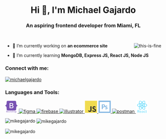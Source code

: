 <h1 align="center">Hi 👋, I'm Michael Gajardo</h1>
<h3 align="center">An aspiring frontend developer from Miami, FL</h3>
<p>&nbsp;</p>
<img align="right" alt="this-is-fine" width:"20" height:"150" src="https://c.tenor.com/fKIG2kiLVPgAAAAC/this-is-fine-its-fine.gif">

- 🔭 I’m currently working on **an ecommerce site**

- 🌱 I’m currently learning **MongoDB, Express JS, React JS, Node JS**

<h3 align="left">Connect with me:</h3>
<p align="left">
<a href="https://linkedin.com/in/michaelgajardo" target="blank"><img align="center" src="https://raw.githubusercontent.com/rahuldkjain/github-profile-readme-generator/master/src/images/icons/Social/linked-in-alt.svg" alt="michaelgajardo" height="30" width="40" /></a>
</p>

<h3 align="left">Languages and Tools:</h3>
<p align="left"> <a href="https://getbootstrap.com" target="_blank" rel="noreferrer"> <img src="https://raw.githubusercontent.com/devicons/devicon/master/icons/bootstrap/bootstrap-plain-wordmark.svg" alt="bootstrap" width="40" height="40"/> </a> <a href="https://www.figma.com/" target="_blank" rel="noreferrer"> <img src="https://www.vectorlogo.zone/logos/figma/figma-icon.svg" alt="figma" width="40" height="40"/> </a> <a href="https://firebase.google.com/" target="_blank" rel="noreferrer"> <img src="https://www.vectorlogo.zone/logos/firebase/firebase-icon.svg" alt="firebase" width="40" height="40"/> </a> <a href="https://www.adobe.com/in/products/illustrator.html" target="_blank" rel="noreferrer"> <img src="https://www.vectorlogo.zone/logos/adobe_illustrator/adobe_illustrator-icon.svg" alt="illustrator" width="40" height="40"/> </a> <a href="https://developer.mozilla.org/en-US/docs/Web/JavaScript" target="_blank" rel="noreferrer"> <img src="https://raw.githubusercontent.com/devicons/devicon/master/icons/javascript/javascript-original.svg" alt="javascript" width="40" height="40"/> </a> <a href="https://www.photoshop.com/en" target="_blank" rel="noreferrer"> <img src="https://raw.githubusercontent.com/devicons/devicon/master/icons/photoshop/photoshop-line.svg" alt="photoshop" width="40" height="40"/> </a> <a href="https://postman.com" target="_blank" rel="noreferrer"> <img src="https://www.vectorlogo.zone/logos/getpostman/getpostman-icon.svg" alt="postman" width="40" height="40"/> </a> <a href="https://reactjs.org/" target="_blank" rel="noreferrer"> <img src="https://raw.githubusercontent.com/devicons/devicon/master/icons/react/react-original-wordmark.svg" alt="react" width="40" height="40"/> </a> </p>

<p><img align="left" src="https://github-readme-stats.vercel.app/api/top-langs?username=mikegajardo&show_icons=true&locale=en&layout=compact" alt="mikegajardo" /></p>

<p>&nbsp;<img align="center" src="https://github-readme-stats.vercel.app/api?username=mikegajardo&show_icons=true&locale=en" alt="mikegajardo" /></p>

<p><img align="center" src="https://github-readme-streak-stats.herokuapp.com/?user=mikegajardo&" alt="mikegajardo" /></p>
